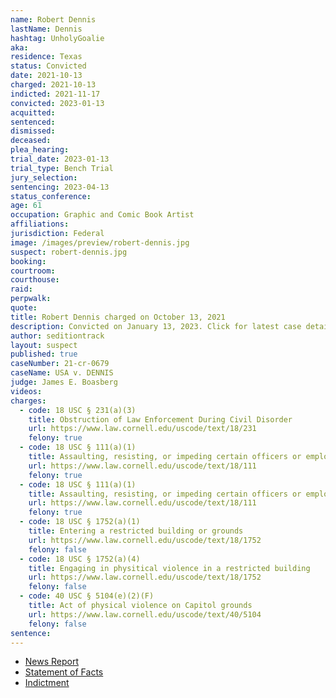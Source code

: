 ```yaml
---
name: Robert Dennis
lastName: Dennis
hashtag: UnholyGoalie
aka:
residence: Texas
status: Convicted
date: 2021-10-13
charged: 2021-10-13
indicted: 2021-11-17
convicted: 2023-01-13
acquitted:
sentenced:
dismissed:
deceased:
plea_hearing:
trial_date: 2023-01-13
trial_type: Bench Trial
jury_selection:
sentencing: 2023-04-13
status_conference:
age: 61
occupation: Graphic and Comic Book Artist
affiliations:
jurisdiction: Federal
image: /images/preview/robert-dennis.jpg
suspect: robert-dennis.jpg
booking:
courtroom:
courthouse:
raid:
perpwalk:
quote:
title: Robert Dennis charged on October 13, 2021
description: Convicted on January 13, 2023. Click for latest case details.
author: seditiontrack
layout: suspect
published: true
caseNumber: 21-cr-0679
caseName: USA v. DENNIS
judge: James E. Boasberg
videos:
charges:
  - code: 18 USC § 231(a)(3)
    title: Obstruction of Law Enforcement During Civil Disorder
    url: https://www.law.cornell.edu/uscode/text/18/231
    felony: true
  - code: 18 USC § 111(a)(1)
    title: Assaulting, resisting, or impeding certain officers or employees
    url: https://www.law.cornell.edu/uscode/text/18/111
    felony: true
  - code: 18 USC § 111(a)(1)
    title: Assaulting, resisting, or impeding certain officers or employees
    url: https://www.law.cornell.edu/uscode/text/18/111
    felony: true
  - code: 18 USC § 1752(a)(1)
    title: Entering a restricted building or grounds
    url: https://www.law.cornell.edu/uscode/text/18/1752
    felony: false
  - code: 18 USC § 1752(a)(4)
    title: Engaging in physitical violence in a restricted building
    url: https://www.law.cornell.edu/uscode/text/18/1752
    felony: false
  - code: 40 USC § 5104(e)(2)(F)
    title: Act of physical violence on Capitol grounds
    url: https://www.law.cornell.edu/uscode/text/40/5104
    felony: false
sentence:
---
```


- [News Report](https://www.dallasnews.com/news/crime/2021/10/21/garland-man-is-latest-to-be-arrested-for-capitol-riot-after-feds-say-he-fought-with-officers/)
- [Statement of Facts](https://www.justice.gov/usao-dc/case-multi-defendant/file/1458761/download)
- [Indictment](https://www.justice.gov/usao-dc/case-multi-defendant/file/1458756/download)
